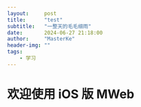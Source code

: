 ```yaml
---
layout:     post
title:      "test"
subtitle:   "一整天的毛毛细雨"
date:       2024-06-27 21:18:00
author:     "MasterKe"
header-img: ""
tags:
    - 学习
---
```


# 欢迎使用 iOS 版 MWeb


